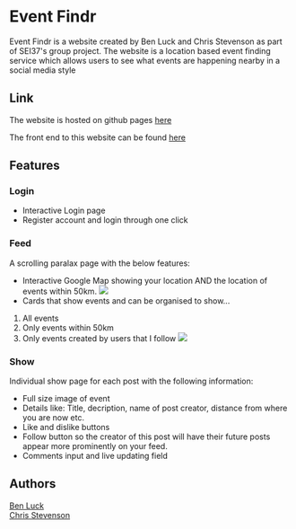 # Event Findr

Event Findr is a website created by Ben Luck and Chris Stevenson as part of SEI37's group project. The website is a location based event finding service which allows users to see what events are happening nearby in a social media style

## Link

The website is hosted on github pages [here](https://chris-stevenson-git.github.io/Group-Proj-React-Frontend/#/login)

The front end to this website can be found [here](https://github.com/Chris-Stevenson-Git/Group-Proj-React-Frontend)

## Features
### Login
* Interactive Login page
* Register account and login through one click

### Feed
A scrolling paralax page with the below features:
* Interactive Google Map showing your location AND the location of events within 50km.
![](https://i.imgur.com/PQCuPlE.png)
* Cards that show events and can be organised to show...
1. All events
2. Only events within 50km
3. Only events created by users that I follow
![](https://i.imgur.com/T74R6DT.png)

### Show
Individual show page for each post with the following information:
* Full size image of event
* Details like: Title, decription, name of post creator, distance from where you are now etc.
* Like and dislike buttons
* Follow button so the creator of this post will have their future posts appear more prominently on your feed.
* Comments input and live updating field




## Authors
[Ben Luck](https://github.com/benl798) \
[Chris Stevenson](https://github.com/Chris-Stevenson-Git/)
